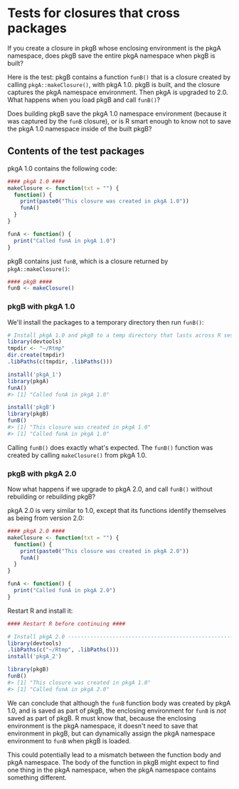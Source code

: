 # Tests for closures that cross packages

If you create a closure in pkgB whose enclosing environment is the pkgA namespace, does pkgB save the entire pkgA namespace when pkgB is built?

Here is the test: pkgB contains a function `funB()` that is a closure created by calling `pkgA::makeClosure()`, with pkgA 1.0. pkgB is built, and the closure captures the pkgA namespace environment. Then pkgA is upgraded to 2.0. What happens when you load pkgB and call `funB()`?

Does building pkgB save the pkgA 1.0 namespace environment (because it was captured by the `funB` closure), or is R smart enough to know not to save the pkgA 1.0 namespace inside of the built pkgB?

## Contents of the test packages

pkgA 1.0 contains the following code:

```R
#### pkgA 1.0 ####
makeClosure <- function(txt = "") {
  function() {
    print(paste0("This closure was created in pkgA 1.0"))
    funA()
  }
}

funA <- function() {
  print("Called funA in pkgA 1.0")
}
```


pkgB contains just `funB`, which is a closure returned by `pkgA::makeClosure()`:

```R
#### pkgB ####
funB <- makeClosure()
```


### pkgB with pkgA 1.0

We'll install the packages to a temporary directory then run `funB()`:

```R
# Install pkgA 1.0 and pkgB to a temp directory that lasts across R sessions
library(devtools)
tmpdir <- "~/Rtmp"
dir.create(tmpdir)
.libPaths(c(tmpdir, .libPaths()))

install('pkgA_1')
library(pkgA)
funA()
#> [1] "Called funA in pkgA 1.0"

install('pkgB')
library(pkgB)
funB()
#> [1] "This closure was created in pkgA 1.0"
#> [1] "Called funA in pkgA 1.0"
```

Calling `funB()` does exactly what's expected. The `funB()` function was created by calling `makeClosure()` from pkgA 1.0.

### pkgB with pkgA 2.0

Now what happens if we upgrade to pkgA 2.0, and call `funB()` without rebuilding or rebuilding pkgB?

pkgA 2.0 is very similar to 1.0, except that its functions identify themselves as being from version 2.0:

```R
#### pkgA 2.0 ####
makeClosure <- function(txt = "") {
  function() {
    print(paste0("This closure was created in pkgA 2.0"))
    funA()
  }
}

funA <- function() {
  print("Called funA in pkgA 2.0")
}
```

Restart R and install it:

```R
#### Restart R before continuing ####

# Install pkgA 2.0 ----------------------------------------------------
library(devtools)
.libPaths(c("~/Rtmp", .libPaths()))
install('pkgA_2')

library(pkgB)
funB()
#> [1] "This closure was created in pkgA 1.0"
#> [1] "Called funA in pkgA 2.0"
```

We can conclude that although the `funB` function body was created by pkgA 1.0, and is saved as part of pkgB, the enclosing environment for `funB` is *not* saved as part of pkgB. R must know that, because the enclosing environment is the pkgA namespace, it doesn't need to save that environment in pkgB, but can dynamically assign the pkgA namespace environment to `funB` when pkgB is loaded.

This could potentially lead to a mismatch between the function body and pkgA namespace. The body of the function in pkgB might expect to find one thing in the pkgA namespace, when the pkgA namespace contains something different.
